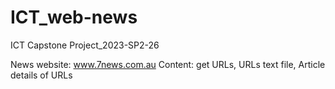# ICT_web-news
ICT Capstone Project_2023-SP2-26

News website: www.7news.com.au
Content: get URLs, URLs text file, Article details of URLs
